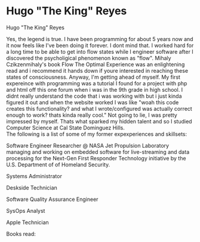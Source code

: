 # Hugo "The King" Reyes

Hugo "The King" Reyes 

Yes, the legend is true. I have been programming for about 5 years now and it now feels like I've been doing it forever. I dont mind that. I worked hard for a long time to be able to get into flow states while I engineer software after I discovered the psycholigical phenomenon known as "flow". Mihaly Czikzenmihaly's book Flow The Optimal Experience was an enlightening read and i recommend it hands down if youre interested in reaching these states of consciousness. Anyway, I'm getting ahead of myself. My first expereince with programming was a tutorial I found for a project with php and html off this one forum when i was in the 9th grade in high school. I didnt really understand the code that i was working with but i just kinda figured it out and when the website worked I was like "woah this code creates this functionality? and what I wrote/configured was actually correct enough to work? thats kinda really cool." Not going to lie, I was pretty impressed by myself. Thats what sparked my hidden talent and so I studied Computer Science at Cal State Dominguez Hills.  
The following is a list of some of my former expexperiences and skillsets: 

Software Engineer Researcher @ NASA Jet Propulsion Laboratory managing and working on embedded software for live-streaming and data processing for the Next-Gen First Responder Technology initiative by the U.S. Department of of Homeland Security.  

Systems Administrator 

Deskside Technician 

Software Quality Assurance Engineer 

SysOps Analyst 

Apple Technician 

Books read:

<!--
**winstonthewolf/winstonthewolf** is a ✨ _special_ ✨ repository because its `README.md` (this file) appears on your GitHub profile.

Here are some ideas to get you started:

- 🔭 I’m currently working on ...
- 🌱 I’m currently learning ...
- 👯 I’m looking to collaborate on ...
- 🤔 I’m looking for help with ...
- 💬 Ask me about ...
- 📫 How to reach me: ...
- 😄 Pronouns: ...
- ⚡ Fun fact: ...
-->
